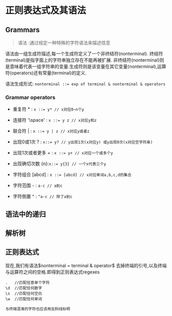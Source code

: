 # 正则表达式及其语法
## Grammars
> 语法 :通过规定一种特殊的字符语法来描述信息

语法由一组生成符描述,每一个生成符定义了一个非终结符(nonterminal).
终结符(terminal)是指字面上的字符串独立存在不能再被扩展.
非终结符(nonterminal)则是意味着代表一组字符串的变量.生成符则是该变量在其它变量(nonterminal),运算符(operators)还有常量(terminal)的定义.

语法生成形式: `nonterminal ::= exp of terminal & nonterminal & operators`

### Grammar operators
- 重复符 * : `x ::= y* // x对应0~n个y`
- 连接符 '\space' : `x ::= y z // x对应y和z`
- 联合符 | : `x ::= y | z // x对应y或者z`

- 出现0或1次 ? : `x::= y? // y出现1次(x对应y) 或y出现0次(x对应空字符串)`
- 出现1次或者更多 + : `x ::= y+ // x对应一个或多个y`
- 出现确切次数 {n}:`x::= y{3} // 一个x代表三个y`
- 字符组合 [abcd] : `x ::= [abcd] // x对应单词a,b,c,d的集合`
- 字符范围 - : `a-c // a到c`
- 字符倒置 ^ : `^a-c // 除了a到c`

## 语法中的递归


## 解析树

## 正则表达式
现在,我们有语法$nonterminal = terminal & operator$
去掉终端的引号,以及终端与运算符之间的空格.即得到正则表达式regexes
```reg
.   //匹配任意单个字符
\d  //匹配任何数字
\s  //匹配任何空白
\w  //匹配任何单词

与终端混淆的字符也应该用反斜线标明
```

